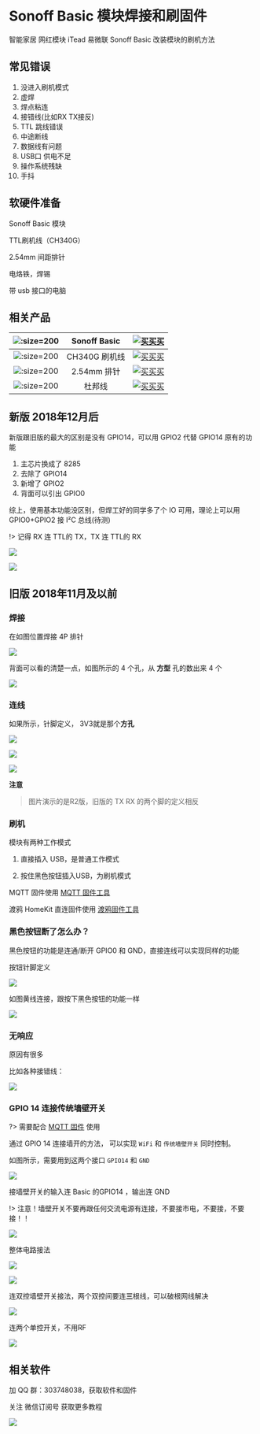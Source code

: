# Sonoff Basic 模块焊接和刷固件

智能家居 网红模块 iTead 易微联 Sonoff Basic 改装模块的刷机方法



## 常见错误

1. 没进入刷机模式
2. 虚焊
3. 焊点粘连
4. 接错线(比如RX TX接反)
5. TTL 跳线错误
6. 中途断线
7. 数据线有问题
8. USB口 供电不足
9. 操作系统残缺
10. 手抖

## 软硬件准备

Sonoff Basic 模块

TTL刷机线（CH340G）

2.54mm 间距排针 

电烙铁，焊锡

带 usb 接口的电脑

## 相关产品

| ![](http://pic.airijia.com/doc/20181122162053.png ':size=200')| Sonoff Basic |  [![买买买](http://cdn.airijia.com/b6eca8da724952cc0251.gif ':size=150')](https://item.taobao.com/item.htm?id=551950726641) |
|:-:|:-:|:-:|
| ![](http://pic.airijia.com/doc/20181122161759.png ':size=200')| CH340G 刷机线 |  [![买买买](http://cdn.airijia.com/b6eca8da724952cc0251.gif ':size=150')](https://item.taobao.com/item.htm?id=45528507062) |
| ![](http://pic.airijia.com/doc/20181122162258.png ':size=200')| 2.54mm 排针 |  [![买买买](http://cdn.airijia.com/b6eca8da724952cc0251.gif ':size=150')](https://item.taobao.com/item.htm?id=551916669247) |
| ![](http://pic.airijia.com/doc/20181122162418.png ':size=200')| 杜邦线 |  [![买买买](http://cdn.airijia.com/b6eca8da724952cc0251.gif ':size=150')](https://item.taobao.com/item.htm?id=45608073136) |





## 新版 2018年12月后

新版跟旧版的最大的区别是没有 GPIO14，可以用 GPIO2 代替 GPIO14 原有的功能

1. 主芯片换成了 8285
2. 去除了 GPIO14 
3. 新增了 GPIO2
4. 背面可以引出 GPIO0

综上，使用基本功能没区别，但焊工好的同学多了个 IO 可用，理论上可以用 GPIO0+GPIO2 接 I²C 总线(待测)


!> 记得 RX 连 TTL的 TX，TX 连 TTL的 RX

![](http://pic.airijia.com/doc/20181218144215.png)



![](http://pic.airijia.com/doc/20181218144226.png)











## 旧版 2018年11月及以前





### 焊接

在如图位置焊接 4P 排针

![](https://ws1.sinaimg.cn/large/007fN5Xegy1fv98s4ndw1j30rs0fix4y.jpg)

背面可以看的清楚一点，如图所示的 4 个孔，从 **方型** 孔的数出来 4 个

![](https://ws1.sinaimg.cn/large/007fN5Xegy1fv99s6f1nyj315o0ndb2a.jpg)



### 连线

如果所示，针脚定义， 3V3就是那个**方孔**

![](https://ws1.sinaimg.cn/large/007fN5Xegy1fv99j8cdr8j30m80b9qhb.jpg)

![](https://ws1.sinaimg.cn/large/007fN5Xegy1fv98g4cpmfj30m80m87i5.jpg)

![](https://ws1.sinaimg.cn/large/007fN5Xegy1fv98fip4v9j30m80m8asf.jpg)

**注意**

> 图片演示的是R2版，旧版的 TX RX 的两个脚的定义相反

### 刷机

模块有两种工作模式

1. 直接插入 USB，是普通工作模式

2. 按住黑色按钮插入USB，为刷机模式




MQTT 固件使用 [MQTT 固件工具](diy/flasher)


渡鸦 HomeKit 直连固件使用 [渡鸦固件工具](raven/flasher)



### 黑色按钮断了怎么办？

黑色按钮的功能是连通/断开 GPIO0 和 GND，直接连线可以实现同样的功能


按钮针脚定义

![](http://pic.airijia.com/doc/20181213091422.png)


如图黄线连接，跟按下黑色按钮的功能一样


![](http://pic.airijia.com/doc/20181213092335.png)



### 无响应

原因有很多

比如各种接错线：

![](http://pic.airijia.com/doc/20181213110704.png)





### GPIO 14 连接传统墙壁开关


?> 需要配合 [MQTT 固件](mqtt/) 使用

通过 GPIO 14 连接墙开的方法， 可以实现 `WiFi` 和 `传统墙壁开关` 同时控制。


如图所示，需要用到这两个接口 `GPIO14` 和 `GND`

![](https://ws1.sinaimg.cn/large/007fN5Xegy1fxftesc3voj30rc0f21gx.jpg)


接墙壁开关的输入连 Basic 的GPIO14 ，输出连 GND

!> 注意！墙壁开关不要再跟任何交流电源有连接，不要接市电，不要接，不要接！！

![](https://ws1.sinaimg.cn/large/007fN5Xegy1fxfqzw9lnej308c08qjtc.jpg)



整体电路接法

![](http://pic.airijia.com/doc/20181125154712.png)


![](http://pic.airijia.com/doc/20181125154721.png)


连双控墙壁开关接法，两个双控间要连**三**根线，可以破根网线解决

![](http://pic.airijia.com/doc/20181125150723.png)


连两个单控开关，不用RF

![](http://pic.airijia.com/doc/20181125160337.png)

## 相关软件

加 QQ 群：303748038，获取软件和固件


关注 微信订阅号 获取更多教程

![](https://ws1.sinaimg.cn/large/007fN5Xegy1fv99qfit90j30by0byjsh.jpg)
